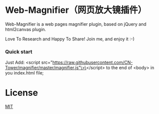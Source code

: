 # Web-Magnifier（网页放大镜插件）

Web-Magnifier is a web pages magnifier plugin, based on jQuery and html2canvas plugin.

Love To Research and Happy To Share! Join me, and enjoy it :-)

### Quick start

Just Add: \<script src="https://raw.githubusercontent.com/CN-Tower/magnifier/master/magnifier.js"\>\</script\> to the  end of \<body\> in you index.html file;

# License
 [MIT](/LICENSE)
